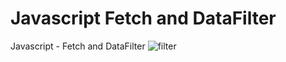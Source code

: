 # Javascript Fetch and DataFilter
Javascript - Fetch and DataFilter
![filter](https://user-images.githubusercontent.com/71569136/217876272-9068b39e-262b-48d8-9abb-69f4e53a25f9.png)
